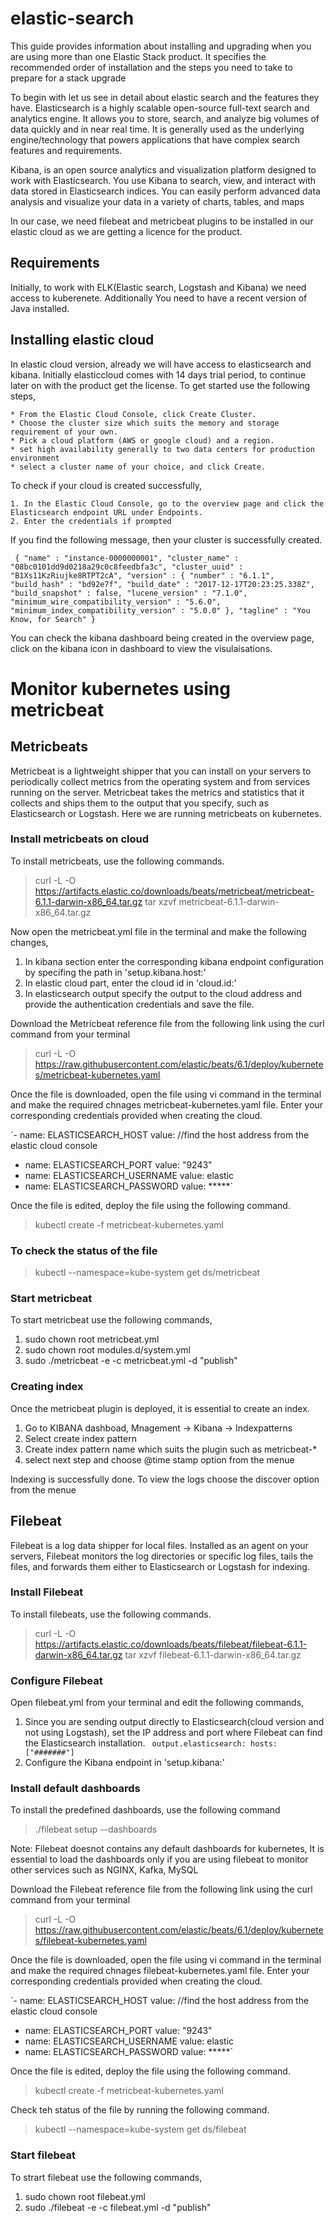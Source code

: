 # elastic-search
This guide provides information about installing and upgrading when you are using more than one Elastic Stack product. It specifies the recommended order of installation and the steps you need to take to prepare for a stack upgrade

To begin with let us see in detail about elastic search and the features they have. Elasticsearch is a highly scalable open-source full-text search and analytics engine. It allows you to store, search, and analyze big volumes of data quickly and in near real time. It is generally used as the underlying engine/technology that powers applications that have complex search features and requirements. 

Kibana, is an open source analytics and visualization platform designed to work with Elasticsearch. You use Kibana to search, view, and interact with data stored in Elasticsearch indices. You can easily perform advanced data analysis and visualize your data in a variety of charts, tables, and maps

In our case, we need filebeat and metricbeat plugins to be installed in our elastic cloud as we are getting a licence for the product. 

## Requirements
Initially, to work with ELK(Elastic search, Logstash and Kibana) we need access to kuberenete. Additionally You need to have a recent version of Java installed.

## Installing elastic cloud

In elastic cloud version, already we will have access to elasticsearch and kibana. Initially elasticcloud comes with 14 days trial period, to continue later on with the product get the license. To get started use the following steps,

    * From the Elastic Cloud Console, click Create Cluster.
    * Choose the cluster size which suits the memory and storage requirement of your own.
    * Pick a cloud platform (AWS or google cloud) and a region.
    * set high availability generally to two data centers for production environment
    * select a cluster name of your choice, and click Create.
    
 To check if your cloud is created successfully, 
 
    1. In the Elastic Cloud Console, go to the overview page and click the Elasticsearch endpoint URL under Endpoints.
    2. Enter the credentials if prompted
 
 If you find the following message, then your cluster is successfully created.
 
 ` {
  "name" : "instance-0000000001",
  "cluster_name" : "08bc0101dd9d0218a29c0c8feedbfa3c",
  "cluster_uuid" : "B1Xs11KzRiujke8RTPT2cA",
  "version" : {
    "number" : "6.1.1",
    "build_hash" : "bd92e7f",
    "build_date" : "2017-12-17T20:23:25.338Z",
    "build_snapshot" : false,
    "lucene_version" : "7.1.0",
    "minimum_wire_compatibility_version" : "5.6.0",
    "minimum_index_compatibility_version" : "5.0.0"
 },
 "tagline" : "You Know, for Search"
 }`
 
   You can check the kibana dashboard being created in the overview page, click on the kibana icon in dashboard to view the visulaisations.
   
# Monitor kubernetes using metricbeat

## Metricbeats

Metricbeat is a lightweight shipper that you can install on your servers to periodically collect metrics from the operating system and from services running on the server. Metricbeat takes the metrics and statistics that it collects and ships them to the output that you specify, such as Elasticsearch or Logstash. Here we are running metricbeats on kubernetes.

### Install metricbeats on cloud

To install metricbeats, use the following commands.

> curl -L -O https://artifacts.elastic.co/downloads/beats/metricbeat/metricbeat-6.1.1-darwin-x86_64.tar.gz
> tar xzvf metricbeat-6.1.1-darwin-x86_64.tar.gz

Now open the metricbeat.yml file in the terminal and make the following changes,

   1. In kibana section enter the corresponding kibana endpoint configuration by specifing the path in 'setup.kibana.host:'
   2. In elastic cloud part, enter the cloud id in 'cloud.id:'
   3. In elasticsearch output specify the output to the cloud address and provide the authentication credentials and save the file.
   
Download the Metricbeat reference file from the following link using the curl command from your terminal

> curl -L -O https://raw.githubusercontent.com/elastic/beats/6.1/deploy/kubernetes/metricbeat-kubernetes.yaml

Once the file is downloaded, open the file using vi command in the terminal and make the required chnages metricbeat-kubernetes.yaml file. Enter your corresponding credentials provided when creating the cloud.

 `- name: ELASTICSEARCH_HOST
    value: //find the host address from the elastic cloud console
  - name: ELASTICSEARCH_PORT
    value: "9243"
  - name: ELASTICSEARCH_USERNAME
    value: elastic
  - name: ELASTICSEARCH_PASSWORD
   value: *****`

Once the file is edited, deploy the file using the following command.

> kubectl create -f metricbeat-kubernetes.yaml

### To check the status of the file

> kubectl --namespace=kube-system  get ds/metricbeat

### Start metricbeat

To start metricbeat use the following commands,
   1. sudo chown root metricbeat.yml 
   2. sudo chown root modules.d/system.yml 
   3. sudo ./metricbeat -e -c metricbeat.yml -d "publish"

### Creating index

Once the metricbeat plugin is deployed, it is essential to create an index. 

   1. Go to KIBANA dashboad, Mnagement -> Kibana -> Indexpatterns
   2. Select create index pattern
   3. Create index pattern name which suits the plugin such as metricbeat-*
   4. select next step and choose @time stamp option from the menue
   
 Indexing is successfully done. To view the logs choose the discover option from the menue

## Filebeat

Filebeat is a log data shipper for local files. Installed as an agent on your servers, Filebeat monitors the log directories or specific log files, tails the files, and forwards them either to Elasticsearch or Logstash for indexing. 

### Install Filebeat 

To install filebeats, use the following commands.

> curl -L -O https://artifacts.elastic.co/downloads/beats/filebeat/filebeat-6.1.1-darwin-x86_64.tar.gz
> tar xzvf filebeat-6.1.1-darwin-x86_64.tar.gz
 
 ### Configure Filebeat
    
 Open filebeat.yml from your terminal and edit the following commands,
 
 1. Since you are sending output directly to Elasticsearch(cloud version and not using Logstash), set the IP address and port where Filebeat can find the Elasticsearch installation. 
      ` output.elasticsearch:
       hosts: ["#######"]`
 2. Configure the Kibana endpoint in 'setup.kibana:'
 
 ### Install default dashboards
 
 To install the predefined dashboards, use the following command
 
 > ./filebeat setup --dashboards 
 
 Note: Filebeat doesnot contains any default dashboards for kubernetes, It is essential to load the dashboards only if you are using filebeat to monitor other services such as NGINX, Kafka, MySQL
 
Download the Filebeat reference file from the following link using the curl command from your terminal

> curl -L -O https://raw.githubusercontent.com/elastic/beats/6.1/deploy/kubernetes/filebeat-kubernetes.yaml

Once the file is downloaded, open the file using vi command in the terminal and make the required chnages filebeat-kubernetes.yaml file. Enter your corresponding credentials provided when creating the cloud.

 `- name: ELASTICSEARCH_HOST
    value: //find the host address from the elastic cloud console
  - name: ELASTICSEARCH_PORT
    value: "9243"
  - name: ELASTICSEARCH_USERNAME
    value: elastic
  - name: ELASTICSEARCH_PASSWORD
   value: *****`
   
Once the file is edited, deploy the file using the following command.

> kubectl create -f metricbeat-kubernetes.yaml

Check teh status of the file by running the following command.

> kubectl --namespace=kube-system get ds/filebeat

### Start filebeat

To strart filebeat use the following commands,

   1. sudo chown root filebeat.yml 
   2. sudo ./filebeat -e -c filebeat.yml -d "publish"

